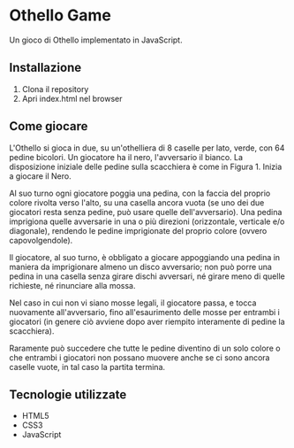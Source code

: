 # Othello Game

Un gioco di Othello implementato in JavaScript.

## Installazione

1. Clona il repository
2. Apri index.html nel browser

## Come giocare

 L'Othello si gioca in due, su un'othelliera di 8 caselle per lato, verde, con 64 pedine bicolori. Un giocatore ha il nero, l'avversario il bianco. La disposizione iniziale delle pedine sulla scacchiera è come in Figura 1. Inizia a giocare il Nero.

Al suo turno ogni giocatore poggia una pedina, con la faccia del proprio colore rivolta verso l'alto, su una casella ancora vuota (se uno dei due giocatori resta senza pedine, può usare quelle dell'avversario). Una pedina imprigiona quelle avversarie in una o più direzioni (orizzontale, verticale e/o diagonale), rendendo le pedine imprigionate del proprio colore (ovvero capovolgendole).

Il giocatore, al suo turno, è obbligato a giocare appoggiando una pedina in maniera da imprigionare almeno un disco avversario; non può porre una pedina in una casella senza girare dischi avversari, né girare meno di quelle richieste, né rinunciare alla mossa.

Nel caso in cui non vi siano mosse legali, il giocatore passa, e tocca nuovamente all'avversario, fino all'esaurimento delle mosse per entrambi i giocatori (in genere ciò avviene dopo aver riempito interamente di pedine la scacchiera).

Raramente può succedere che tutte le pedine diventino di un solo colore o che entrambi i giocatori non possano muovere anche se ci sono ancora caselle vuote, in tal caso la partita termina.

## Tecnologie utilizzate

- HTML5
- CSS3
- JavaScript 
